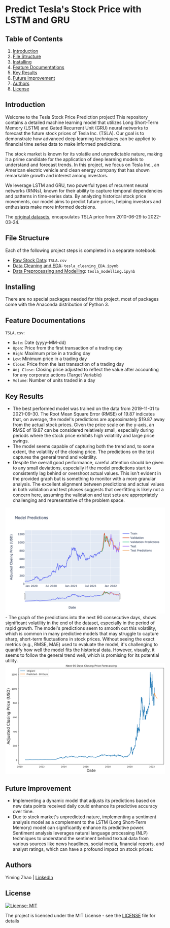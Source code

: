 # Predict Tesla's Stock Price with LSTM and GRU

## Table of Contents
1. [Introduction](#Introduction)
2. [File Structure](#FileStructure)
3. [Installing](#Installing)
4. [Feature Documentations](#FeatureDocumentations)
5. [Key Results](#KeyResults)
6. [Future Improvement](#FutureImprovement)
7. [Authors](#Authors)
8. [License](#License)

<a name="Introduction"></a>
## Introduction
Welcome to the Tesla Stock Price Prediction project! This repository contains a detailed machine learning model that utilizes Long Short-Term Memory (LSTM) and Gated Recurrent Unit (GRU) neural networks to forecast the future stock prices of Tesla Inc. (TSLA). Our goal is to demonstrate how advanced deep learning techniques can be applied to financial time series data to make informed predictions.

The stock market is known for its volatile and unpredictable nature, making it a prime candidate for the application of deep learning models to understand and forecast trends. In this project, we focus on Tesla Inc., an American electric vehicle and clean energy company that has shown remarkable growth and interest among investors.

We leverage LSTM and GRU, two powerful types of recurrent neural networks (RNNs), known for their ability to capture temporal dependencies and patterns in time-series data. By analyzing historical stock price movements, our model aims to predict future prices, helping investors and enthusiasts make more informed decisions.

The [original datasets](https://www.kaggle.com/datasets/varpit94/tesla-stock-data-updated-till-28jun2021), encapsulates TSLA price from 2010-06-29 to 2022-03-24.

<a name="FileStructure"></a>
## File Structure
Each of the following project steps is completed in a separate notebook:
- [Raw Stock Data](https://github.com/YimingZ13/Predict-Tesla-Stock-Price-LSTM-GRU/blob/main/TSLA.csv): `TSLA.csv`
- [Data Cleaning and EDA](https://github.com/YimingZ13/Predict-Tesla-Stock-Price-LSTM-GRU/blob/main/tesla_cleaning_EDA.ipynb): `tesla_cleaning_EDA.ipynb`
- [Data Preprocessing and Modelling](https://github.com/YimingZ13/Predict-Tesla-Stock-Price-LSTM-GRU/blob/main/tesla_modelling.ipynb): `tesla_modelling.ipynb`

<a name="Installing"></a>
## Installing
There are no special packages needed for this project, most of packages come with the Anaconda distribution of Python 3.

<a name="FeatureDocumentations"></a>
## Feature Documentations
`TSLA.csv`:
- `Date`: Date (yyyy-MM-dd)
- `Open`: Price from the first transaction of a trading day
- `High`: Maximum price in a trading day
- `Low`:  Minimum price in a trading day
- `Close`: Price from the last transaction of a trading day
- `Adj Close`: Closing price adjusted to reflect the value after accounting for any corporate actions (Target Variable)
- `Volume`: Number of units traded in a day

<a name="KeyResults"></a>
## Key Results
- The best performed model was trained on the data from 2019-11-01 to 2021-09-30. The Root Mean Square Error (RMSE) of 19.87 indicates that, on average, the model's predictions are approximately $19.87 away from the actual stock prices. Given the price scale on the y-axis, an RMSE of 19.87 can be considered relatively small, especially during periods where the stock price exhibits high volatility and large price swings.
- The model seems capable of capturing both the trend and, to some extent, the volatility of the closing price. The predictions on the test captures the general trend and volatility.
- Despite the overall good performance, careful attention should be given to any small deviations, especially if the model predictions start to consistently lag behind or overshoot actual values. This isn't evident in the provided graph but is something to monitor with a more granular analysis. The excellent alignment between predictions and actual values in both validation and test phases suggests that overfitting is likely not a concern here, assuming the validation and test sets are appropriately challenging and representative of the problem space.
<img src=https://github.com/YimingZ13/Predict-Tesla-Stock-Price-LSTM-GRU/blob/main/final_model.png width="600" height=“600”>
- The graph of the predictions into the next 90 consecutive days, shows significant volatility in the end of the dataset, especially in the period of rapid growth. The model's predictions seem to smooth out this volatility, which is common in many predictive models that may struggle to capture sharp, short-term fluctuations in stock prices. Without seeing the exact metrics (e.g., RMSE, MAE) used to evaluate the model, it's challenging to quantify how well the model fits the historical data. However, visually, it seems to follow the general trend well, which is promising for its potential utility.
<img src=https://github.com/YimingZ13/Predict-Tesla-Stock-Price-LSTM-GRU/blob/main/future_predictions.png width="600" height=“600”>

<a name="FutureImprovement"></a>
## Future Improvement
-  Implementing a dynamic model that adjusts its predictions based on new data points received daily could enhance its predictive accuracy over time.
-  Due to stock market's unpredicted nature, implementing a sentiment analysis model as a complement to the LSTM (Long Short-Term Memory) model can significantly enhance its predictive power. Sentiment analysis leverages natural language processing (NLP) techniques to understand the sentiment behind textual data from various sources like news headlines, social media, financial reports, and analyst ratings, which can have a profound impact on stock prices:

<a name="Authors"></a>
## Authors
Yiming Zhao | [LinkedIn](https://www.linkedin.com/in/yiming-zhao13/)

<a name="License"></a>
## License
[![License: MIT](https://img.shields.io/badge/License-MIT-yellow.svg)](https://opensource.org/licenses/MIT)

The project is licensed under the MIT License - see the [LICENSE](LICENSE) file for details
